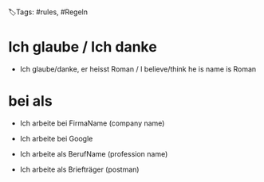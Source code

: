 🏷️Tags: #rules, #Regeln

# Ich glaube / Ich danke

- Ich glaube/danke, er heisst Roman / I believe/think he is name is Roman

# bei als

- Ich arbeite bei FirmaName (company name)
- Ich arbeite bei Google

- Ich arbeite als BerufName (profession name)
- Ich arbeite als Briefträger (postman)